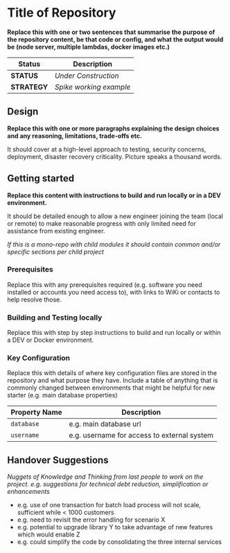 # Title of Repository

**Replace this with one or two sentences that summarise the purpose of the repository content, be that code or config, and what the output would be (node server, multiple lambdas, docker images etc.)**

 Status        | Description
 ------------- | ------------- 
 **STATUS**    | _Under Construction_ 
 **STRATEGY**  | _Spike working example_    


## Design

**Replace this with one or more paragraphs explaining the design choices and any reasoning, limitations, trade-offs etc.**  

It should cover at a high-level approach to testing, security concerns, deployment, disaster recovery criticality.  Picture speaks a thousand words.


## Getting started

**Replace this content with instructions to build and run locally or in a DEV environment.**

It should be detailed enough to allow a new engineer joining the team (local or remote) to make reasonable progress with only limited need for assistance from existing engineer.

_If this is a mono-repo with child modules it should contain common and/or specific sections per child project_

### Prerequisites

Replace this with any prerequisites required (e.g. software you need installed or accounts you need access to), with links to WiKi or contacts to help resolve those.

### Building and Testing locally

Replace this with step by step instructions to build and run locally or within a DEV or Docker environment.

### Key Configuration

Replace this with details of where key configuration files are stored in the repository and what purpose they have.  Include a table of anything that is commonly changed between environments that might be helpful for new starter (e.g. main database properties)

Property Name  | Description
 ------------- | ------------- 
 `database`    | e.g. main database url
 `username`    | e.g. username for access to external system    


## Handover Suggestions

_Nuggets of Knowledge and Thinking from last people to work on the project._
_e.g. suggestions for technical debt reduction, simplification or enhancements_

* e.g. use of one transaction for batch load process will not scale, sufficient while < 1000 customers
* e.g. need to revisit the error handling for scenario X
* e.g. potential to upgrade library Y to take advantage of new features which would enable Z
* e.g. could simplify the code by consolidating the three internal services


